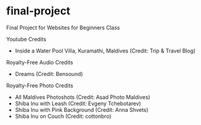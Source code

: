 # final-project
Final Project for Websites for Beginners Class

Youtube Credits
- Inside a Water Pool Villa, Kuramathi, Maldives (Credit: Trip & Travel Blog)

Royalty-Free Audio Credits
- Dreams (Credit: Bensound)

Royalty-Free Photo Credits
- All Maldives Photoshots (Credit: Asad Photo Maldives)
- Shiba Inu with Leash (Credit: Evgeny Tchebotarev)
- Shiba Inu with Pink Background (Credit: Anna Shvets)
- Shiba Inu on Couch (Credit: cottonbro)
